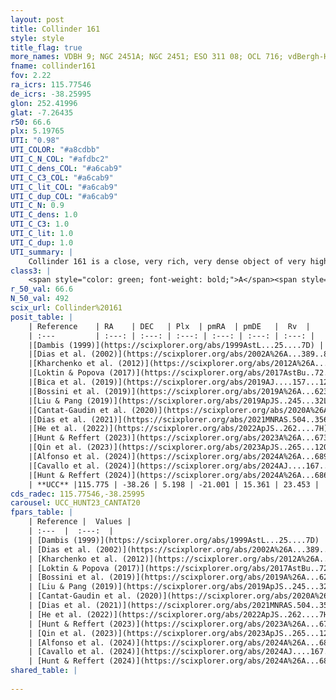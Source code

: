 ```yaml
---
layout: post
title: Collinder 161
style: style
title_flag: true
more_names: VDBH 9; NGC 2451A; NGC 2451; ESO 311 08; OCL 716; vdBergh-Hagen 9; Escorial 24; MWSC 1308; FoF 2437; OCSN 230
fname: collinder161
fov: 2.22
ra_icrs: 115.77546
de_icrs: -38.25995
glon: 252.41996
glat: -7.26435
r50: 66.6
plx: 5.19765
UTI: "0.98"
UTI_COLOR: "#a8cdbb"
UTI_C_N_COL: "#afdbc2"
UTI_C_dens_COL: "#a6cab9"
UTI_C_C3_COL: "#a6cab9"
UTI_C_lit_COL: "#a6cab9"
UTI_C_dup_COL: "#a6cab9"
UTI_C_N: 0.9
UTI_C_dens: 1.0
UTI_C_C3: 1.0
UTI_C_lit: 1.0
UTI_C_dup: 1.0
UTI_summary: |
    Collinder 161 is a close, very rich, very dense object of very high C3 quality. It is very well-studied in the literature.
class3: |
    <span style="color: green; font-weight: bold;">A</span><span style="color: green; font-weight: bold;">A</span>
r_50_val: 66.6
N_50_val: 492
scix_url: Collinder%20161
posit_table: |
    | Reference    | RA    | DEC   | Plx  | pmRA  | pmDE   |  Rv  |
    | :---         | :---: | :---: | :---: | :---: | :---: | :---: |
    |[Dambis (1999)](https://scixplorer.org/abs/1999AstL...25....7D) | 116.35 | -37.967 | -- | -- | -- | -- |
    |[Dias et al. (2002)](https://scixplorer.org/abs/2002A%26A...389..871D) | 115.8 | -38.4 | -- | -22.93 | 13.39 | 22.7 |
    |[Kharchenko et al. (2012)](https://scixplorer.org/abs/2012A%26A...543A.156K) | 115.335 | -38.52 | -- | -21.8 | 15.13 | -- |
    |[Loktin & Popova (2017)](https://scixplorer.org/abs/2017AstBu..72..257L) | 115.8 | -38.4 | -- | -22.93 | 13.39 | 22.6 |
    |[Bica et al. (2019)](https://scixplorer.org/abs/2019AJ....157...12B) | 116.311 | -37.953 | -- | -- | -- | -- |
    |[Bossini et al. (2019)](https://scixplorer.org/abs/2019A%26A...623A.108B) | 115.736 | -38.264 | -- | -- | -- | -- |
    |[Liu & Pang (2019)](https://scixplorer.org/abs/2019ApJS..245...32L) | 115.735 | -38.2 | 5.146 | -20.919 | 15.265 | -- |
    |[Cantat-Gaudin et al. (2020)](https://scixplorer.org/abs/2020A%26A...640A...1C) | 115.736 | -38.264 | 5.165 | -21.116 | 15.328 | -- |
    |[Dias et al. (2021)](https://scixplorer.org/abs/2021MNRAS.504..356D) | 115.752 | -38.278 | 5.15 | -21.058 | 15.332 | 23.266 |
    |[He et al. (2022)](https://scixplorer.org/abs/2022ApJS..262....7H) | 115.762 | -38.277 | 5.202 | -20.956 | 15.393 | -- |
    |[Hunt & Reffert (2023)](https://scixplorer.org/abs/2023A%26A...673A.114H) | 115.971 | -38.241 | 5.196 | -20.987 | 15.327 | 25.247 |
    |[Qin et al. (2023)](https://scixplorer.org/abs/2023ApJS..265...12Q) | 115.65 | -38.29 | 5.16 | -20.93 | 15.12 | 23.89 |
    |[Alfonso et al. (2024)](https://scixplorer.org/abs/2024A%26A...689A..18A) | 115.781 | -38.151 | 5.145 | -20.891 | 15.211 | -- |
    |[Cavallo et al. (2024)](https://scixplorer.org/abs/2024AJ....167...12C) | 115.751 | -38.24 | 5.197 | -- | -- | -- |
    |[Hunt & Reffert (2024)](https://scixplorer.org/abs/2024A%26A...686A..42H) | 115.971 | -38.241 | 5.196 | -20.987 | 15.327 | 25.247 |
    | **UCC** |115.775 | -38.26 | 5.198 | -21.001 | 15.361 | 23.453 | 
cds_radec: 115.77546,-38.25995
carousel: UCC_HUNT23_CANTAT20
fpars_table: |
    | Reference |  Values |
    | :---  |  :---:  |
    | [Dambis (1999)](https://scixplorer.org/abs/1999AstL...25....7D) | `E_B-V_=0.064, DM0=5.9, log_age_=7.7` |
    | [Dias et al. (2002)](https://scixplorer.org/abs/2002A%26A...389..871D) | `E(B-V)=0.01, Dist=189.0, Age=7.78, [Fe/H]=0.0` |
    | [Kharchenko et al. (2012)](https://scixplorer.org/abs/2012A%26A...543A.156K) | `e_bv=0.0, distance=188, log_age=7.76, metallicity=-0.531` |
    | [Loktin & Popova (2017)](https://scixplorer.org/abs/2017AstBu..72..257L) | `E(B-V)=0.049, Dmod=6.615, logt=7.533` |
    | [Bossini et al. (2019)](https://scixplorer.org/abs/2019A%26A...623A.108B) | `AV=0.0, Dist=6.433, logA=7.647, Fe/H=0.0` |
    | [Liu & Pang (2019)](https://scixplorer.org/abs/2019ApJS..245...32L) | `Age=0.04, Z=0.0` |
    | [Cantat-Gaudin et al. (2020)](https://scixplorer.org/abs/2020A%26A...640A...1C) | `AVNN=0, DMNN=6.46, AgeNN=7.55` |
    | [Dias et al. (2021)](https://scixplorer.org/abs/2021MNRAS.504..356D) | `Av=0.067, Dist=193, logage=7.737, [Fe/H]=0.05` |
    | [He et al. (2022)](https://scixplorer.org/abs/2022ApJS..262....7H) | `A0=0.45, logAge=7.8` |
    | [Hunt & Reffert (2023)](https://scixplorer.org/abs/2023A%26A...673A.114H) | `AV50=0.044, diffAV50=0.45, MOD50=6.443, logAge50=7.416` |
    | [Qin et al. (2023)](https://scixplorer.org/abs/2023ApJS..265...12Q) | `E(B-V)=0.01, m-M=6.4, logt=7.75` |
    | [Alfonso et al. (2024)](https://scixplorer.org/abs/2024A%26A...689A..18A) | `AV=0.00085, MOD=6.46, logAge=7.63611, Z=0.05023` |
    | [Cavallo et al. (2024)](https://scixplorer.org/abs/2024AJ....167...12C) | `AV50=0.36, dMod50=6.45, logAge50=7.48, [Fe/H]50=-0.06` |
    | [Hunt & Reffert (2024)](https://scixplorer.org/abs/2024A%26A...686A..42H) | `MassJ=185.109` |
shared_table: |
    
---
```

